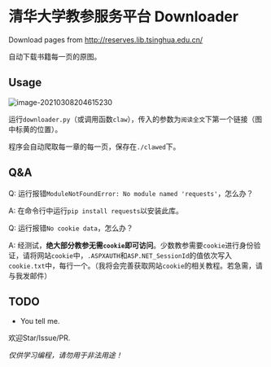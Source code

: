 # 清华大学教参服务平台 Downloader
Download pages from http://reserves.lib.tsinghua.edu.cn/

自动下载书籍每一页的原图。

## Usage

![image-20210308204615230](https://i.loli.net/2021/03/08/zVAYweuK7cHk5os.png)

运行`downloader.py`（或调用函数`claw`），传入的参数为`阅读全文`下第一个链接（图中标黄的位置）。

程序会自动爬取每一章的每一页，保存在`./clawed`下。

## Q&A

Q: 运行报错`ModuleNotFoundError: No module named 'requests'`，怎么办？

A: 在命令行中运行`pip install requests`以安装此库。

Q: 运行报错`No cookie data`，怎么办？

A: 经测试，**绝大部分教参无需`cookie`即可访问**。少数教参需要`cookie`进行身份验证，请将网站`cookie`中，`.ASPXAUTH`和`ASP.NET_SessionId`的值依次写入`cookie.txt`中，每行一个。（我将会完善获取网站`cookie`的相关教程。若急需，请与我发邮件）

## TODO
- You tell me.

欢迎Star/Issue/PR.

*仅供学习编程，请勿用于非法用途！*